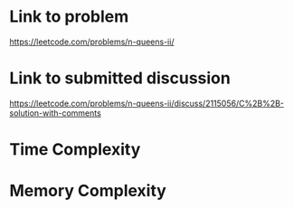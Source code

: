 # Link to problem
https://leetcode.com/problems/n-queens-ii/

# Link to submitted discussion
https://leetcode.com/problems/n-queens-ii/discuss/2115056/C%2B%2B-solution-with-comments

# Time Complexity

# Memory Complexity

